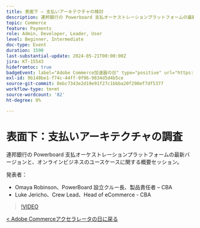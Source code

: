 ```yaml
---
title: 表面下 – 支払いアーキテクチャの検討
description: 連邦銀行の Powerboard 支払オーケストレーションプラットフォームの最新バージョンと、オンラインビジネスのユースケースに関する概要セッション。
topic: Commerce
feature: Payments
role: Admin, Developer, Leader, User
level: Beginner, Intermediate
doc-type: Event
duration: 1590
last-substantial-update: 2024-05-21T00:00:00Z
jira: KT-15543
hidefromtoc: true
badgeEvent: label="Adobe Commerce加速器の日" type="positive" url="https://experienceleague.adobe.com/ja/docs/events/apac-commerce-recordings/2024/overview"
exl-id: 9b148be1-f74c-44ff-9f96-9834d5d4b5ce
source-git-commit: 0ebc7343e2d19e91f27c1bbba20f290ef7df5377
workflow-type: tm+mt
source-wordcount: '82'
ht-degree: 0%

---
```


# 表面下：支払いアーキテクチャの調査

連邦銀行の Powerboard 支払オーケストレーションプラットフォームの最新バージョンと、オンラインビジネスのユースケースに関する概要セッション。

発表者：

+ Omaya Robinson、PowerBoard 設立クルー長、製品責任者 – CBA
+ Luke Jericho、Crew Lead、Head of eCommerce - CBA

>[!VIDEO](https://video.tv.adobe.com/v/3429270/?learn=on)

[&lt; Adobe Commerceアクセラレータの日に戻る](./overview.md)
